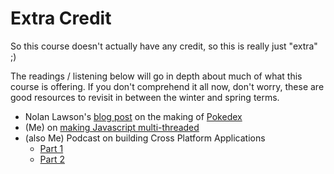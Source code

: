 # Extra Credit

So this course doesn't actually have any credit, so this is really just "extra" ;)

The readings / listening below will go in depth about much of what this course is offering.
If you don't comprehend it all now, don't worry, these are good resources to revisit in between
the winter and spring terms.

- Nolan Lawson's [blog post](http://www.pocketjavascript.com/blog/2015/11/23/introducing-pokedex-org) on the making of [Pokedex](https://www.pokedex.org/)
- (Me) on [making Javascript multi-threaded](http://blog.runspired.com/2015/06/05/using-webworkers-to-bring-native-app-best-practices-to-javascript-spas/)
- (also Me) Podcast on building Cross Platform Applications
  - [Part 1](https://emberweekend.com/episodes/whacked-out-hegemony-part-1)
  - [Part 2](https://emberweekend.com/episodes/whacked-out-hegemony-part-2)

